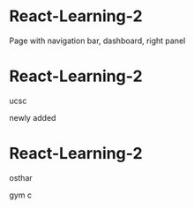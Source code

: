 # React-Learning-2
Page with navigation bar, dashboard, right panel 
# React-Learning-2

ucsc 

newly added
# React-Learning-2
osthar

gym c
